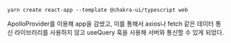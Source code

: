 ```
yarn create react-app --template @chakra-ui/typescript web
```

ApolloProvider를 이용해 app을 감쌌고, 이를 통해서 axios나 fetch 같은 데이터 통신 라이브러리를 사용하지 않고 useQuery 훅을 사용해 서버와 통신할 수 있게 되었다.

